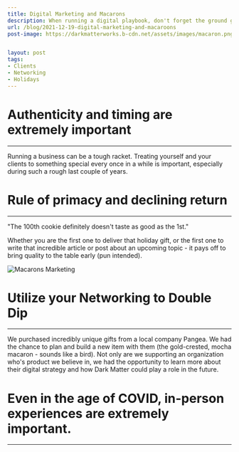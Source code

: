 ```yaml
---
title: Digital Marketing and Macarons
description: When running a digital playbook, don't forget the ground game.
url: /blog/2021-12-19-digital-marketing-and-macaroons
post-image: https://darkmatterworks.b-cdn.net/assets/images/macaron.png


layout: post
tags:
- Clients
- Networking
- Holidays
---
```


# Authenticity and timing are extremely important
---

Running a business can be a tough racket. Treating yourself and your clients to something special every once in a while is important, especially during such a rough last couple of years.

# Rule of primacy and declining return
---

"The 100th cookie definitely doesn't taste as good as the 1st."

Whether you are the first one to deliver that holiday gift, or the first one to write that incredible article or post about an upcoming topic - it pays off to bring quality to the table early (pun intended).

![Macarons Marketing](https://darkmatterworks.b-cdn.net/assets/images/macarons.jpg)

# Utilize your Networking to Double Dip
---

We purchased incredibly unique gifts from a local company Pangea. We had the chance to plan and build a new item with them (the gold-crested, mocha macaron - sounds like a bird). Not only are we supporting an organization who's product we believe in, we had the opportunity to learn more about their digital strategy and how Dark Matter could play a role in the future.

# Even in the age of COVID, in-person experiences are extremely important.
---
